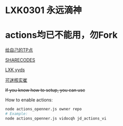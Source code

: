 # LXK0301 永远滴神
# actions均已不能用，勿Fork

[给自己的TP点](https://github.com/VidocqH/jd_scripts/blob/master/docker/crontab_list.sh)

[SHARECODES](https://github.com/VidocqH/jd_scripts/blob/master/githubAction.md)

[LXK yyds](https://gitee.com/lxk0301/jd_scripts/tree/master/)

[可迷核实崔](https://github.com/VidocqH/jd_scripts/commits/master)

~~If you know how to setup, you can use~~

How to enable actions:

```bash
node actions_openner.js owner repo
# Example:
node actions_openner.js vidocqh jd_actions_vi
```
